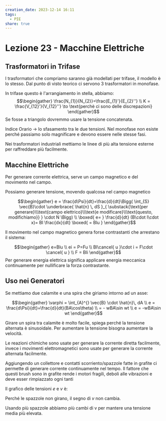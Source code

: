 ```yaml
---
creation_date: 2023-12-14 16:11
tags:
  - PIE
share: true
---
```

# Lezione 23 - Macchine Elettriche

## Trasformatori in Trifase

<!Diagramma in trifase>

I trasformatori che compriamo saranno già modellati per trifase, il modello è lo stesso.
Dal punto di visto teorico ci servono 3 trasformatori in monofase.

<!Diagramma di trasformatori in trifase>

In trifase questo è l'arrangiamento in stella, abbiamo:
$$\begin{gather}
\frac{N_{1}}{N_{2}}=\frac{E_{1}'}{E_{2}''} \\
K = \frac{V_{12}'}{V_{12}''} \to \text{perchè ci sono delle discrepazioni}
\end{gather}$$
Se fosse a triangolo dovremmo usare la tensione concatenata.

Indice Orario $\to$ lo sfasamento tra le due tensioni. Nel monofase non esiste perché passiamo solo magnificare e devono essere nelle stesse fasi.

<!Diagramma indice orario>

Nei trasformatori industriali mettiamo le linee di più alta tensione esterne per raffreddare più facilmente.

<!Diagramma trasformatori industriali>

## Macchine Elettriche

Per generare corrente elettrica, serve un campo magnetico e del movimento nel campo.

<!Diagramma movimento nel campo magnetico>

Possiamo generare tensione, movendo qualcosa nel campo magnetico

$$\begin{gather}
e = \frac{d\Psi}{dt}=\frac{d}{dt}\Bigg(  \int_{S} \vec{B}\cdot  \underbrace{ \hat{n} \, dS }_{ \substack{\text{per generare}\\\text{campo elettrico}\\\text{e modificare}\\\text{questo, modifichiamo}} } \cdot N \Bigg) \\
\boxed{ e= } \frac{d}{dt} (B\cdot l\cdot x)= Bl \frac{dx}{dt} \boxed{ = Blu }
\end{gather}$$

<!Diagramma regola della mano destra>

Il movimento nel campo magnetico genera forse contrastanti che arrestano il sistema:

<!Diagramma forze per movimento>

$$\begin{gather}
e=Blu \\
ei = P=Fu \\
Bl\cancel{ u }\cdot i = F\cdot \cancel{ u } \\
F = Bli
\end{gather}$$
Per generare energia elettrica significa applicare energia meccanica continuamente per nullificare la forza contrastante.

## Uso nei Generatori

Se mettiamo due calamite e una spira che giriamo intorno ad un asse:

<!Diagramma spire con rotazione>

$$\begin{gather}
\varphi = \int_{A}^{} \vec{B} \cdot  \hat{n}\, dA  \\
e = \frac{d\Psi}{dt}=\frac{d}{dt}(BA\cos\theta) \\
= - wBA\sin wt \\
e = -wBA\sin wt
\end{gather}$$

Girare un spira tra calamite è molto facile, spiega perché la tensione alternata è sinusoidale. Per aumentare la tensione bisogna aumentare la velocità.

Le reazioni chimiche sono usate per generare la corrente diretta facilmente, invece i movimenti elettromagnetici sono usate per generare la corrente alternata facilmente.

Aggiungendo un collettore e contatti scorriento/spazzole fatte in grafite ci permette di generare corrente continuamente nel tempo. Il fattore che questi brush sono in grafite rende i motori fragili, deboli alle vibrazioni e deve esser rimpiazzato ogni tanti

<!Diagramma con brushes>

Il grafico delle tensioni $e$ e $v$ è:

<!Diagramma e e v>

Perché le spazzole non girano, il segno di $v$ non cambia.

Usando più spazzole abbiamo più cambi di v per mantere una tensione media più elevata.
